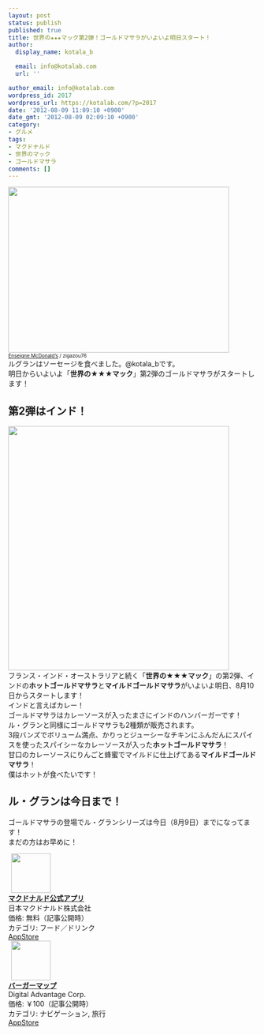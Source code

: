```yaml
---
layout: post
status: publish
published: true
title: 世界の★★★マック第2弾！ゴールドマサラがいよいよ明日スタート！
author:
  display_name: kotala_b

  email: info@kotalab.com
  url: ''

author_email: info@kotalab.com
wordpress_id: 2017
wordpress_url: https://kotalab.com/?p=2017
date: '2012-08-09 11:09:10 +0900'
date_gmt: '2012-08-09 02:09:10 +0900'
category:
- グルメ
tags:
- マクドナルド
- 世界のマック
- ゴールドマサラ
comments: []
---
```

<p><a href="https://kotalab.com/wp-content/uploads/legrand_120718_02.jpg" target="_blank"><img src="https://kotalab.com/wp-content/uploads/legrand_120718_02.jpg" alt="" title="legrand_120718_02" width="448" height="336" class="alignnone size-full wp-image-1539" /></a><br />
<span style="font-size:10px;"><a href="http://www.igosso.net/flk/6914750483.html" target="_blank">Enseigne McDonald&rsquo;s</a> / zigazou76</span><br />
ルグランはソーセージを食べました。@kotala_bです。<br />
明日からいよいよ「<strong>世界の★★★マック</strong>」第2弾のゴールドマサラがスタートします！<br />
</p>
<!--more-->
<h2>第2弾はインド！</h2>
<p><a href="https://kotalab.com/wp-content/uploads/goldmasara_120809.jpg"><img src="https://kotalab.com/wp-content/uploads/goldmasara_120809.jpg" alt="" title="goldmasara_120809" width="448" height="495" class="alignnone size-full wp-image-2019" /></a><br />
フランス・インド・オーストラリアと続く「<strong>世界の★★★マック</strong>」の第2弾、インドの<strong>ホットゴールドマサラ</strong>と<strong>マイルドゴールドマサラ</strong>がいよいよ明日、8月10日からスタートします！<br />
インドと言えばカレー！<br />
ゴールドマサラはカレーソースが入ったまさにインドのハンバーガーです！<br />
ル・グランと同様にゴールドマサラも2種類が販売されます。<br />
3段バンズでボリューム満点、かりっとジューシーなチキンにふんだんにスパイスを使ったスパイシーなカレーソースが入った<strong>ホットゴールドマサラ</strong>！<br />
甘口のカレーソースにりんごと蜂蜜でマイルドに仕上げてある<strong>マイルドゴールドマサラ</strong>！<br />
僕はホットが食べたいです！</p>
<h2>ル・グランは今日まで！</h2>
<p>ゴールドマサラの登場でル・グランシリーズは今日（8月9日）までになってます！<br />
まだの方はお早めに！</p>
<div class="applink">
<div class="applinkimg"><a href="https://itunes.apple.com/jp/app/makudonarudo-gong-shiapuri/id413618155?mt=8&uo=4&at=10l4yU" rel="nofollow" target="_blank"><img hspace="6" src="http://a9.phobos.apple.com/us/r30/Purple4/v4/c7/28/39/c728397c-f441-a223-8bfb-b78cdd0671c7/mzl.avtbvpez.png" width="80" /></a></div>
<div class="applinktext">
<div class="applinktitle"><strong><a href="https://itunes.apple.com/jp/app/makudonarudo-gong-shiapuri/id413618155?mt=8&uo=4&at=10l4yU" rel="nofollow" target="_blank">マクドナルド公式アプリ</a></strong></div>
<div class="applinkinfo">日本マクドナルド株式会社</div>
<div class="applinkinfo">価格: 無料（記事公開時）</div>
<div class="applinkinfo">カテゴリ: フード／ドリンク</div>
</div>
<div class="clear"></div>
<div class="appstorelink"><a href="https://itunes.apple.com/jp/app/makudonarudo-gong-shiapuri/id413618155?mt=8&uo=4&at=10l4yU" rel="nofollow" target="_blank">AppStore</a></div>
</div>
<div class="applink">
<div class="applinkimg"><a href="https://itunes.apple.com/jp/app/bagamappu/id419531778?mt=8&uo=4&at=10l4yU" rel="nofollow" target="_blank"><img hspace="6" src="http://a1884.phobos.apple.com/us/r30/Purple6/v4/d4/a4/f3/d4a4f3a8-2777-cc5d-eb71-d10ba8cc69ff/mzl.damrzorj.png" width="80" /></a></div>
<div class="applinktext">
<div class="applinktitle"><strong><a href="https://itunes.apple.com/jp/app/bagamappu/id419531778?mt=8&uo=4&at=10l4yU" rel="nofollow" target="_blank">バーガーマップ</a></strong></div>
<div class="applinkinfo">Digital Advantage Corp.</div>
<div class="applinkinfo">価格: ￥100（記事公開時）</div>
<div class="applinkinfo">カテゴリ: ナビゲーション, 旅行</div>
</div>
<div class="clear"></div>
<div class="appstorelink"><a href="https://itunes.apple.com/jp/app/bagamappu/id419531778?mt=8&uo=4&at=10l4yU" rel="nofollow" target="_blank">AppStore</a></div>
</div>
